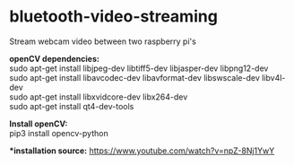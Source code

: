 # bluetooth-video-streaming
Stream webcam video between two raspberry pi's

__openCV dependencies:__<br/>
sudo apt-get install libjpeg-dev libtiff5-dev libjasper-dev libpng12-dev<br/>
sudo apt-get install libavcodec-dev libavformat-dev libswscale-dev libv4l-dev<br/>
sudo apt-get install libxvidcore-dev libx264-dev<br/>
sudo apt-get install qt4-dev-tools<br/>

__Install openCV:__<br/>
pip3 install opencv-python

__*installation source:__ https://www.youtube.com/watch?v=npZ-8Nj1YwY
